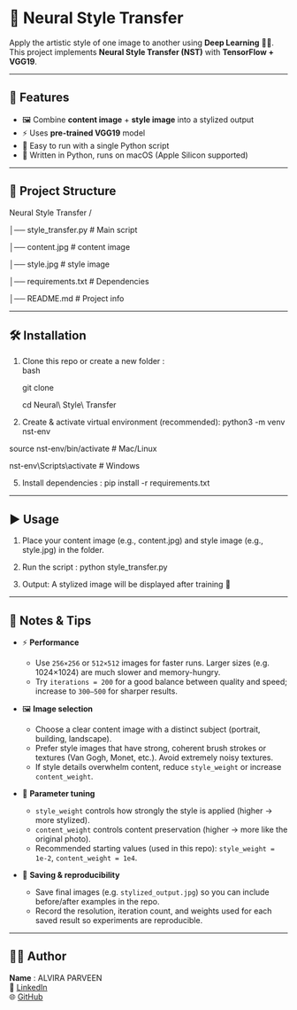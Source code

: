 # 🎨 Neural Style Transfer  

Apply the artistic style of one image to another using **Deep Learning** 🧠✨.  
This project implements **Neural Style Transfer (NST)** with **TensorFlow + VGG19**.  

---

## 📌 Features  
- 🖼️ Combine **content image** + **style image** into a stylized output  
- ⚡ Uses **pre-trained VGG19** model  
- 🔧 Easy to run with a single Python script  
- 🐍 Written in Python, runs on macOS (Apple Silicon supported)  

---

## 📂 Project Structure  
Neural Style Transfer /

│── style_transfer.py # Main script

│── content.jpg # content image

│── style.jpg # style image

│── requirements.txt # Dependencies

│── README.md # Project info


---

## 🛠️ Installation  

1. Clone this repo or create a new folder :  
   bash
   
   git clone <your-repo-link>
   
   cd Neural\ Style\ Transfer

3. Create & activate virtual environment (recommended):
python3 -m venv nst-env

source nst-env/bin/activate   # Mac/Linux

nst-env\Scripts\activate      # Windows

5. Install dependencies :
pip install -r requirements.txt

---


## ▶️ Usage

1) Place your content image (e.g., content.jpg) and style image (e.g., style.jpg) in the folder.

2) Run the script :
        python style_transfer.py

3) Output: A stylized image will be displayed after training 🎉

---


## 📝 Notes & Tips

- ⚡ **Performance**
  - Use `256×256` or `512×512` images for faster runs. Larger sizes (e.g. 1024×1024) are much slower and memory-hungry.
  - Try `iterations = 200` for a good balance between quality and speed; increase to `300–500` for sharper results.

- 🖼️ **Image selection**
  - Choose a clear content image with a distinct subject (portrait, building, landscape).
  - Prefer style images that have strong, coherent brush strokes or textures (Van Gogh, Monet, etc.). Avoid extremely noisy textures.
  - If style details overwhelm content, reduce `style_weight` or increase `content_weight`.

- 🔧 **Parameter tuning**
  - `style_weight` controls how strongly the style is applied (higher → more stylized).
  - `content_weight` controls content preservation (higher → more like the original photo).
  - Recommended starting values (used in this repo): `style_weight = 1e-2`, `content_weight = 1e4`.

- 💾 **Saving & reproducibility**
  - Save final images (e.g. `stylized_output.jpg`) so you can include before/after examples in the repo.
  - Record the resolution, iteration count, and weights used for each saved result so experiments are reproducible.

---


## 👩‍💻 Author

**Name**  : ALVIRA PARVEEN  
🔗 [LinkedIn](https://www.linkedin.com/in/alvira-parveen-78022536b)  
🌐 [GitHub](https://github.com/Alvira-Parveen)
